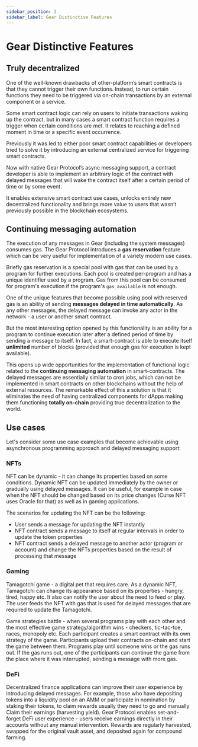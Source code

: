```yaml
---
sidebar_position: 3
sidebar_label: Gear Distinctive Features
---
```


# Gear Distinctive Features

## Truly decentralized

One of the well-known drawbacks of other-platform’s smart contracts is that they cannot trigger their own functions. Instead, to run certain functions they need to be triggered via on-chain transactions by an external component or a service.

Some smart contract logic can rely on users to initiate transactions waking up the contract, but in many cases a smart contract function requires a trigger when certain conditions are met. It relates to reaching a defined moment in time or a specific event occurrence.

Previously it was led to either poor smart contract capabilities or developers tried to solve it by introducing an external centralized service for triggering smart contracts.

Now with native Gear Protocol’s async messaging support, a contract developer is able to implement an arbitrary logic of the contract with delayed messages that will wake the contract itself after a certain period of time or by some event.

It enables extensive smart contract use cases, unlocks entirely new decentralized functionality and brings more value to users that wasn’t previously possible in the blockchain ecosystems.

## Continuing messaging automation

The execution of any messages in Gear (including the system messages) consumes gas. The Gear Protocol introduces a **gas reservation** feature which can be very useful for implementation of a variety modern use cases. 

Briefly gas reservation is a special pool with gas that can be used by a program for further executions. Each pool is created per-program and has a unique identifier used by a program. Gas from this pool can be consumed for program's execution if the program's `gas_available` is not enough.

One of the unique features that become possible using pool with reserved gas is an ability of sending **messages delayed in time automatically**. As any other messages, the delayed message can invoke any actor in the network - a user or another smart contract.

But the most interesting option opened by this functionality is an ability for a program to continue execution later after a defined period of time by sending a message to itself. In fact, a smart-contract is able to execute itself **unlimited** number of blocks (provided that enough gas for execution is kept available). 

This opens up wide opportunities for the implementation of functional logic related to the **continuing messaging automation** in smart-contracts. The delayed messages are essentially similar to cron jobs, which can not be implemented in smart contracts on other blockchains without the help of external resources. The remarkable effect of this a solution is that it eliminates the need of having centralized components for dApps making them functioning **totally on-chain** providing true decentralization to the world.

## Use cases

Let's consider some use case examples that become achievable using asynchronous programming approach and delayed messaging support:

### NFTs

NFT can be dynamic - it can change its properties based on some conditions. Dynamic NFT can be updated immediately by the owner or gradually using delayed messages. It can be useful, for example in case when the NFT should be changed based on its price changes (Curse NFT uses Oracle for that) as well as in gaming applications.

The scenarios for updating the NFT can be the following:
- User sends a message for updating the NFT instantly
- NFT contract sends a message to itself at regular intervals in order to update the token properties
- NFT contract sends a delayed message to another actor (program or account) and change the NFTs properties based on the result of processing that message

### Gaming

Tamagotchi game - a digital pet that requires care. As a dynamic NFT, Tamagotchi can change its appearance based on its properties - hungry, tired, happy etc. It also can notify the user about the need to feed or play. The user feeds the NFT with gas that is used for delayed messages that are required to update the Tamagotchi.

Game strategies battle - when several programs play with each other and the most effective game strategy/algorithm wins - checkers, tic-tac-toe, races, monopoly etc. Each participant creates a smart contract with its own strategy of the game. Participants upload their contracts on-chain and start the game between them. Programs play until someone wins or the gas runs out. If the gas runs out, one of the participants can continue the game from the place where it was interrupted, sending a message with more gas.

### DeFi

Decentralized finance applications can improve their user experience by introducing delayed messages. For example, those who have depositing tokens into a liquidity pool on an AMM or participate in nomination by staking their tokens, to claim rewards usually they need to go and manually Claim their earnings (harvesting yield).
Gear Protocol enables set-and-forget DeFi user experience - users receive earnings directly in their accounts without any manual intervention. Rewards are regularly harvested, swapped for the original vault asset, and deposited again for compound farming.